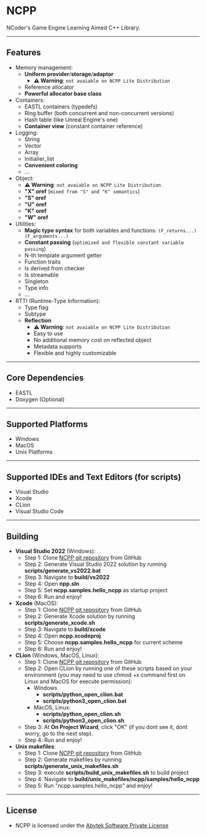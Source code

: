 # NCPP
NCoder's Game Engine Learning Aimed C++ Library.

---

## Features
+ Memory management:
  + **Uniform provider**/**storage**/**adaptor**
      + **⚠️ Warning**: `not avaiable on NCPP Lite Distribution`
  + Reference allocator
  + **Powerful allocator base class**
+ Containers:
  + EASTL containers (typedefs)
  + Ring buffer (both concurrent and non-concurrent versions)
  + Hash table (like Unreal Engine's one)
  + **Container view** (constant container reference)
+ Logging:
  + String
  + Vector
  + Array
  + Initialier_list
  + **Convenient coloring**
  + ...
+ Object:
    + **⚠️ Warning**: `not avaiable on NCPP Lite Distribution`
    + **"X" oref** (`mixed from "S" and "K" semantics`)
    + **"S" oref**
    + **"U" oref**
    + **"K" oref**
    + **"W" oref**
+ Utilities:
  + **Magic type syntax** for both variables and functions: `(F_returns...)(F_arguments...)`
  + **Constant passing** (`optimized and flexible constant variable passing`)
  + N-th template argument getter
  + Function traits
  + Is derived from checker
  + Is streamable
  + Singleton
  + Type info
  + ...
+ RTTI (Runtime-Type Information):
  + Type flag
  + Subtype
  + **Reflection**
    + **⚠️ Warning**: `not avaiable on NCPP Lite Distribution`
    + Easy to use
    + No additional memory cost on reflected object
    + Metadata supports
    + Flexible and highly customizable

---

## Core Dependencies
+ EASTL
+ Doxygen (Optional)

---

## Supported Platforms
  + Windows
  + MacOS
  + Unix Platforms

---

## Supported IDEs and Text Editors (for scripts)
  + Visual Studio
  + Xcode
  + CLion
  + Visual Studio Code

---

## Building
  + **Visual Studio 2022** (Windows):
    + Step 1: Clone [NCPP git repository](https://github.com/Abytek/NCPP) from GitHub
    + Step 2: Generate Visual Studio 2022 solution by running **scripts/generate_vs2022.bat**
    + Step 3: Navigate to **build/vs2022**
    + Step 4: Open **npp.sln**
    + Step 5: Set **ncpp.samples.hello_ncpp** as startup project
    + Step 6: Run and enjoy!
  + **Xcode** (MacOS):
    + Step 1: Clone [NCPP git repository](https://github.com/Abytek/NCPP) from GitHub
    + Step 2: Generate Xcode solution by running **scripts/generate_xcode.sh**
    + Step 3: Navigate to **build/xcode**
    + Step 4: Open **ncpp.xcodeproj**
    + Step 5: Choose **ncpp.samples.hello_ncpp** for current scheme
    + Step 6: Run and enjoy!
  + **CLion** (Windows, MacOS, Linux):
    + Step 1: Clone [NCPP git repository](https://github.com/Abytek/NCPP) from GitHub
    + Step 2: Open CLion by running one of these scripts based on your environment (you may need to use chmod +x command first on Linux and MacOS for execute permission):
      + Windows
        + **scripts/python_open_clion.bat**
        + **scripts/python3_open_clion.bat**
      + MacOS, Linux:
        + **scripts/python_open_clion.sh**
        + **scripts/python3_open_clion.sh** 
    + Step 3: At **On Project Wizard**, click "OK" (if you dont see it, dont worry, go to the next step).
    + Step 4: Run and enjoy!
  + **Unix makefiles**:
    + Step 1: Clone [NCPP git repository](https://github.com/Abytek/NCPP) from GitHub
    + Step 2: Generate makefiles by running **scripts/generate_unix_makefiles.sh**
    + Step 3: execute **scripts/build_unix_makefiles.sh** to build project
    + Step 4: Navigate to **build/unix_makefiles/ncpp/samples/hello_ncpp**
    + Step 5: Run "ncpp.samples.hello_ncpp" and enjoy!

---

## License
+ NCPP is licensed under the [Abytek Software Private License](https://github.com/Abytek/NCPP/blob/main/LICENSE)
